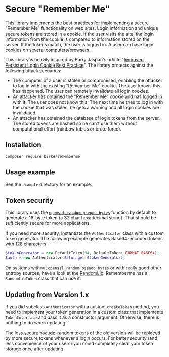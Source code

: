# Secure "Remember Me"
This library implements the best practices for implementing a secure
"Remember Me" functionality on web sites. Login information and unique secure 
tokens are stored in a cookie. If the user visits the site, the login information 
from the cookie is compared to information stored on the server. If the tokens 
match, the user is logged in. A user can have login cookies on several 
computers/browsers.

This library is heavily inspired by Barry Jaspan's article
"[Improved Persistent Login Cookie Best Practice][1]". The library protects
against the following attack scenarios:

 - The computer of a user is stolen or compromised, enabling the attacker to log
   in with the existing "Remember Me" cookie. The user knows this has happened.
   The user can remotely invalidate all login cookies.
 - An attacker has obtained the "Remember Me" cookie and has logged in with it.
   The user does not know this. The next time he tries to log in with the cookie
   that was stolen, he gets a warning and all login cookies are invalidated.
 - An attacker has obtained the database of login tokens from the server. The 
   stored tokens are hashed so he can't use them without computational effort
   (rainbow tables or brute force).

## Installation

	composer require birke/rememberme

## Usage example
See the `example` directory for an example.

## Token security
This library uses the [`openssl_random_pseudo_bytes`][2] function by default to generate a 16-byte token 
(a 32 char hexadecimal string). That should be sufficiently secure for more applications.

If you need more security, instantiate the `Authenticator` class with a custom token generator.
The following example generates Base64-encoded tokens with 128 characters:
 
 ```php
 $tokenGenerator = new DefaultToken(94, DefaultToken::FORMAT_BASE64);
 $auth = new Authenticator($storage, $tokenGenerator);
 ```
 
On systems without `openssl_random_pseudo_bytes` or with really good other entropy sources,
have a look at the [RandomLib][3]. Rememberme has a `RandomLibToken` class that can use it.
 
## Updating from Version 1.x
If you did subclass `Authenticator` with a custom `createToken` method, you need to
implement your token generation in a custom class that implements `TokenInterface` 
and pass it as a constructor argument. Otherwise, there is nothing to do when updating.

The less secure pseudo-random tokens of the old version will be replaced by more secure
tokens whenever a login occurs. For better security (and less convenience of your users)
you could completely clear your token storage once after updating.
 
[1]: http://jaspan.com/improved%5Fpersistent%5Flogin%5Fcookie%5Fbest%5Fpractice
[2]: http://www.php.net/manual/en/function.openssl-random-pseudo-bytes.php
[3]: https://github.com/ircmaxell/RandomLib